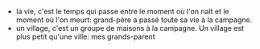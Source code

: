 - la vie, c'est le temps qui passe entre le moment où l'on naît et le moment où l'on meurt: grand-père a passé toute sa vie à la campagne.
- un village, c'est un groupe de maisons à la campagne. Un village est plus petit qu'une ville: mes grands-parent